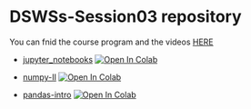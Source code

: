 # DSWSs-Session03 repository

You can fnid the course program and the videos [HERE](http://physics.ipm.ac.ir/~vafaei/scheduls/sess3.html)


- [jupyter_notebooks](https://github.com/vafaei-ar/DSWSs/blob/master/S03/notebooks/jupyter_notebooks.ipynb) [![Open In Colab](https://colab.research.google.com/assets/colab-badge.svg)](https://colab.research.google.com/github/vafaei-ar/DSWSs/blob/master/S03/notebooks/jupyter_notebooks.ipynb)

- [numpy-II](https://github.com/vafaei-ar/DSWSs/blob/master/S03/notebooks/numpy-ii.ipynb) [![Open In Colab](https://colab.research.google.com/assets/colab-badge.svg)](https://colab.research.google.com/github/vafaei-ar/DSWSs/blob/master/S03/notebooks/numpy-ii.ipynb)

- [pandas-intro](https://github.com/vafaei-ar/DSWSs/blob/master/S03/notebooks/pandas-intro.ipynb) [![Open In Colab](https://colab.research.google.com/assets/colab-badge.svg)](https://colab.research.google.com/github/vafaei-ar/DSWSs/blob/master/S03/notebooks/pandas-intro.ipynb)
